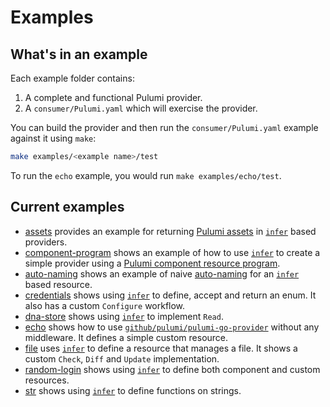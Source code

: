 # Examples

## What's in an example

Each example folder contains:

1. A complete and functional Pulumi provider.
2. A `consumer/Pulumi.yaml` which will exercise the provider.

You can build the provider and then run the `consumer/Pulumi.yaml` example against it using `make`:

```sh
make examples/<example name>/test
```

To run the `echo` example, you would run `make examples/echo/test`.

## Current examples

- [assets](./assets/main.go) provides an example for returning [Pulumi assets](https://www.pulumi.com/docs/iac/concepts/assets-archives/) in [`infer`][infer] based providers.
- [component-program](./component-program/main.go) shows an example of how to use [`infer`][infer] to create a simple provider using a [Pulumi component resource program](https://www.pulumi.com/docs/iac/concepts/resources/components/#authoring-a-new-component-resource).
- [auto-naming](./auto-naming/main.go) shows an example of naive [auto-naming](https://www.pulumi.com/docs/iac/concepts/resources/names/#autonaming) for an [`infer`][infer] based resource.
- [credentials](./credentials/main.go) shows using [`infer`][infer] to define, accept and return an enum. It also
  has a custom `Configure` workflow.
- [dna-store](./dna-store/main.go) shows using [`infer`][infer] to implement `Read`.
- [echo](./echo/main.go) shows how to use [`github/pulumi/pulumi-go-provider`](../README.md) without any
  middleware. It defines a simple custom resource.
- [file](./file/main.go) uses [`infer`][infer] to define a resource that manages a file. It shows a custom
  `Check`, `Diff` and `Update` implementation.
- [random-login](./random-login/main.go) shows using [`infer`][infer] to define both component and custom
  resources.
- [str](./str/main.go) shows using [`infer`][infer] to define functions on strings.

[infer]: ../infer/README.md
